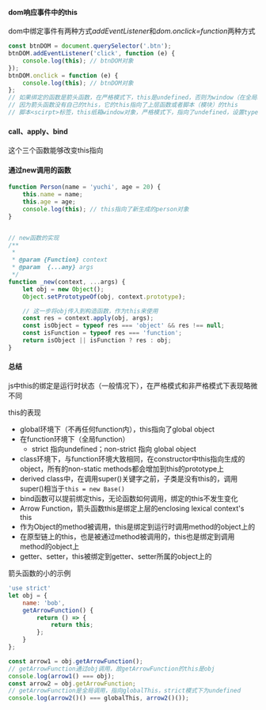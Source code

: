 #### dom响应事件中的this
dom中绑定事件有两种方式*addEventListener*和*dom.onclick=function*两种方式
```js
const btnDOM = document.querySelector('.btn');
btnDOM.addEventListener('click', function (e) {
    console.log(this); // btnDOM对象
});
btnDOM.onclick = function (e) {
    console.log(this); // btnDOM对象
};
// 如果绑定的函数是箭头函数，在严格模式下，this是undefined，否则为window（在全局环境下）
// 因为箭头函数没有自己的this，它的this指向了上层函数或者脚本（模块）的this
// 脚本<scirpt>标签，this纸箱window对象，严格模式下，指向了undefined，设置type=module，脚本会自动应用严格模式
```

#### call、apply、bind
这个三个函数能够改变this指向

#### 通过new调用的函数
```js
function Person(name = 'yuchi', age = 20) {
    this.name = name;
    this.age = age;
    console.log(this); // this指向了新生成的person对象
}


// new函数的实现
/**
 *
 * @param {Function} context
 * @param  {...any} args
 */
function _new(context, ...args) {
    let obj = new Object();
    Object.setPrototypeOf(obj, context.prototype);

    // 这一步将obj传入到构造函数，作为this来使用
    const res = context.apply(obj, args);
    const isObject = typeof res === 'object' && res !== null;
    const isFunction = typeof res === 'function';
    return isObject || isFunction ? res : obj;
}
```

#### 总结
js中this的绑定是运行时状态（一般情况下），在严格模式和非严格模式下表现略微不同


this的表现
- global环境下（不再任何function内），this指向了global object
- 在function环境下（全局function）
  - strict 指向undefined；non-strict 指向 global object
- class环境下，与function环境大致相同，在constructor中this指向生成的object，所有的non-static methods都会增加到this的prototype上
- derived class中，在调用super()关键字之前，子类是没有this的，调用super()相当于`this = new Base()`
- bind函数可以提前绑定this，无论函数如何调用，绑定的this不发生变化
- Arrow Function，箭头函数this是绑定上层的enclosing lexical context's this
- 作为Object的method被调用，this是绑定到运行时调用method的object上的
- 在原型链上的this，也是被通过method被调用的，this也是绑定到调用method的object上
- getter、setter，this被绑定到getter、setter所属的object上的


箭头函数的小的示例
```js
'use strict'
let obj = {
    name: 'bob',
    getArrowFunction() {
        return () => {
            return this;
        };
    }
};

const arrow1 = obj.getArrowFunction();
// getArrowFunction通过obj调用，故getArrowFunction的this是obj
console.log(arrow1() === obj);
const arrow2 = obj.getArrowFunction;
// getArrowFunction是全局调用，指向globalThis，strict模式下为undefined
console.log(arrow2()() === globalThis, arrow2()());

```
